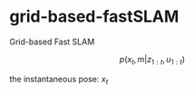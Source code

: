 # grid-based-fastSLAM
Grid-based Fast SLAM


$$p(x_{t} , m | z_{1:t} , u_{1:t})$$

the instantaneous pose: $x_{t}$
